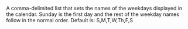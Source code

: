 A comma-delimited list that sets the names of the
            weekdays displayed in the calendar. Sunday is the
            first day and the rest of the weekday names follow in
            the normal order.
            Default is: S,M,T,W,Th,F,S